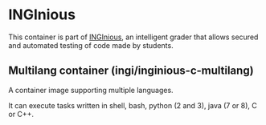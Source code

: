 INGInious
=========

This container is part of [INGInious](https://github.com/UCL-INGI/INGInious), an intelligent grader that allows secured and automated testing of code made by students.

Multilang container (ingi/inginious-c-multilang)
--------------------------------------------

A container image supporting multiple languages.

It can execute tasks written in shell, bash, python (2 and 3), java (7 or 8), C or C++.
